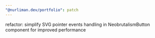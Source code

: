 ```yaml
---
"@nurliman.dev/portfolio": patch
---
```


refactor: simplify SVG pointer events handling in NeobrutalismButton component for improved performance
